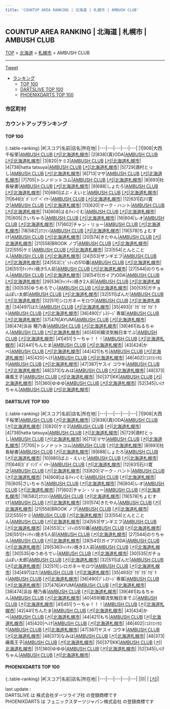 ```yaml
---
title: 'COUNTUP AREA RANKING | 北海道 | 札幌市 | AMBUSH CLUB'
---
```

## COUNTUP AREA RANKING | 北海道 | 札幌市 | AMBUSH CLUB

[TOP](/darts/rank/) > [北海道](/darts/rank/北海道/) > [札幌市](/darts/rank/北海道/札幌市/) > AMBUSH CLUB

___

<a href="https://twitter.com/share?ref_src=twsrc%5Etfw" data-text="COUNTUP AREA RANKING | 北海道札幌市AMBUSH CLUB" class="twitter-share-button" data-hashtags="DARTSLIVE,PHOENIXDARTS,darts,ダーツ" data-show-count="false">Tweet</a>

* [ランキング](#カウントアップランキング)
    * [TOP 100](#top-100)
    * [DARTSLIVE TOP 100](#dartslive-top-100)
    * [PHOENIXDARTS TOP 100](#phoenixdarts-top-100)

### 市区町村

<ul>

</ul>

### カウントアップランキング

#### TOP 100



{:.table-ranking}
|#|スコア|名前|店名|所在地|
|---|---|---|---|---|
|1|908|<span class="rank-name-dl">大西 千桜里</span>|<a href="/darts/rank/shops/def02d70a8606d8c774c926eb736cb5a.html">AMBUSH CLUB</a> <a href="https://search.dartslive.com/jp/shop/def02d70a8606d8c774c926eb736cb5a">[↗]</a>|<a href="/darts/rank/北海道/札幌市">北海道札幌市</a>|
|2|838|<span class="rank-name-dl">(真)ODA</span>|<a href="/darts/rank/shops/def02d70a8606d8c774c926eb736cb5a.html">AMBUSH CLUB</a> <a href="https://search.dartslive.com/jp/shop/def02d70a8606d8c774c926eb736cb5a">[↗]</a>|<a href="/darts/rank/北海道/札幌市">北海道札幌市</a>|
|3|820|<span class="rank-name-dl">ケミ2</span>|<a href="/darts/rank/shops/def02d70a8606d8c774c926eb736cb5a.html">AMBUSH CLUB</a> <a href="https://search.dartslive.com/jp/shop/def02d70a8606d8c774c926eb736cb5a">[↗]</a>|<a href="/darts/rank/北海道/札幌市">北海道札幌市</a>|
|4|738|<span class="rank-name-dl">hatta tatsuya</span>|<a href="/darts/rank/shops/def02d70a8606d8c774c926eb736cb5a.html">AMBUSH CLUB</a> <a href="https://search.dartslive.com/jp/shop/def02d70a8606d8c774c926eb736cb5a">[↗]</a>|<a href="/darts/rank/北海道/札幌市">北海道札幌市</a>|
|5|729|<span class="rank-name-dl">酒村とっし</span>|<a href="/darts/rank/shops/def02d70a8606d8c774c926eb736cb5a.html">AMBUSH CLUB</a> <a href="https://search.dartslive.com/jp/shop/def02d70a8606d8c774c926eb736cb5a">[↗]</a>|<a href="/darts/rank/北海道/札幌市">北海道札幌市</a>|
|6|713|<span class="rank-name-dl">マサ</span>|<a href="/darts/rank/shops/def02d70a8606d8c774c926eb736cb5a.html">AMBUSH CLUB</a> <a href="https://search.dartslive.com/jp/shop/def02d70a8606d8c774c926eb736cb5a">[↗]</a>|<a href="/darts/rank/北海道/札幌市">北海道札幌市</a>|
|7|705|<span class="rank-name-dl">トシノドットコム</span>|<a href="/darts/rank/shops/def02d70a8606d8c774c926eb736cb5a.html">AMBUSH CLUB</a> <a href="https://search.dartslive.com/jp/shop/def02d70a8606d8c774c926eb736cb5a">[↗]</a>|<a href="/darts/rank/北海道/札幌市">北海道札幌市</a>|
|8|693|<span class="rank-name-dl">社長秘書</span>|<a href="/darts/rank/shops/def02d70a8606d8c774c926eb736cb5a.html">AMBUSH CLUB</a> <a href="https://search.dartslive.com/jp/shop/def02d70a8606d8c774c926eb736cb5a">[↗]</a>|<a href="/darts/rank/北海道/札幌市">北海道札幌市</a>|
|9|688|<span class="rank-name-dl">しょたろ</span>|<a href="/darts/rank/shops/def02d70a8606d8c774c926eb736cb5a.html">AMBUSH CLUB</a> <a href="https://search.dartslive.com/jp/shop/def02d70a8606d8c774c926eb736cb5a">[↗]</a>|<a href="/darts/rank/北海道/札幌市">北海道札幌市</a>|
|10|680|<span class="rank-name-dl">ばぶ・えいと</span>|<a href="/darts/rank/shops/def02d70a8606d8c774c926eb736cb5a.html">AMBUSH CLUB</a> <a href="https://search.dartslive.com/jp/shop/def02d70a8606d8c774c926eb736cb5a">[↗]</a>|<a href="/darts/rank/北海道/札幌市">北海道札幌市</a>|
|11|646|<span class="rank-name-dl">ｶﾞﾎﾞﾘﾝｸﾞﾍﾞｲﾔｰ</span>|<a href="/darts/rank/shops/def02d70a8606d8c774c926eb736cb5a.html">AMBUSH CLUB</a> <a href="https://search.dartslive.com/jp/shop/def02d70a8606d8c774c926eb736cb5a">[↗]</a>|<a href="/darts/rank/北海道/札幌市">北海道札幌市</a>|
|12|631|<span class="rank-name-dl">石川寛之</span>|<a href="/darts/rank/shops/def02d70a8606d8c774c926eb736cb5a.html">AMBUSH CLUB</a> <a href="https://search.dartslive.com/jp/shop/def02d70a8606d8c774c926eb736cb5a">[↗]</a>|<a href="/darts/rank/北海道/札幌市">北海道札幌市</a>|
|13|620|<span class="rank-name-dl">マーク・ハント</span>|<a href="/darts/rank/shops/def02d70a8606d8c774c926eb736cb5a.html">AMBUSH CLUB</a> <a href="https://search.dartslive.com/jp/shop/def02d70a8606d8c774c926eb736cb5a">[↗]</a>|<a href="/darts/rank/北海道/札幌市">北海道札幌市</a>|
|14|608|<span class="rank-name-dl">はるﾁｬﾝぐむ</span>|<a href="/darts/rank/shops/def02d70a8606d8c774c926eb736cb5a.html">AMBUSH CLUB</a> <a href="https://search.dartslive.com/jp/shop/def02d70a8606d8c774c926eb736cb5a">[↗]</a>|<a href="/darts/rank/北海道/札幌市">北海道札幌市</a>|
|15|605|<span class="rank-name-dl">さいちゃろ</span>|<a href="/darts/rank/shops/def02d70a8606d8c774c926eb736cb5a.html">AMBUSH CLUB</a> <a href="https://search.dartslive.com/jp/shop/def02d70a8606d8c774c926eb736cb5a">[↗]</a>|<a href="/darts/rank/北海道/札幌市">北海道札幌市</a>|
|16|604|<span class="rank-name-dl">レオ</span>|<a href="/darts/rank/shops/def02d70a8606d8c774c926eb736cb5a.html">AMBUSH CLUB</a> <a href="https://search.dartslive.com/jp/shop/def02d70a8606d8c774c926eb736cb5a">[↗]</a>|<a href="/darts/rank/北海道/札幌市">北海道札幌市</a>|
|17|602|<span class="rank-name-dl">チャン・リョー</span>|<a href="/darts/rank/shops/def02d70a8606d8c774c926eb736cb5a.html">AMBUSH CLUB</a> <a href="https://search.dartslive.com/jp/shop/def02d70a8606d8c774c926eb736cb5a">[↗]</a>|<a href="/darts/rank/北海道/札幌市">北海道札幌市</a>|
|18|582|<span class="rank-name-dl">ﾕｳｺﾘﾝ</span>|<a href="/darts/rank/shops/def02d70a8606d8c774c926eb736cb5a.html">AMBUSH CLUB</a> <a href="https://search.dartslive.com/jp/shop/def02d70a8606d8c774c926eb736cb5a">[↗]</a>|<a href="/darts/rank/北海道/札幌市">北海道札幌市</a>|
|19|578|<span class="rank-name-dl">ちょむすけ</span>|<a href="/darts/rank/shops/def02d70a8606d8c774c926eb736cb5a.html">AMBUSH CLUB</a> <a href="https://search.dartslive.com/jp/shop/def02d70a8606d8c774c926eb736cb5a">[↗]</a>|<a href="/darts/rank/北海道/札幌市">北海道札幌市</a>|
|20|574|<span class="rank-name-dl">きたやん</span>|<a href="/darts/rank/shops/def02d70a8606d8c774c926eb736cb5a.html">AMBUSH CLUB</a> <a href="https://search.dartslive.com/jp/shop/def02d70a8606d8c774c926eb736cb5a">[↗]</a>|<a href="/darts/rank/北海道/札幌市">北海道札幌市</a>|
|21|558|<span class="rank-name-dl">BROOK ノブ</span>|<a href="/darts/rank/shops/def02d70a8606d8c774c926eb736cb5a.html">AMBUSH CLUB</a> <a href="https://search.dartslive.com/jp/shop/def02d70a8606d8c774c926eb736cb5a">[↗]</a>|<a href="/darts/rank/北海道/札幌市">北海道札幌市</a>|
|22|555|<span class="rank-name-dl">ケミ</span>|<a href="/darts/rank/shops/def02d70a8606d8c774c926eb736cb5a.html">AMBUSH CLUB</a> <a href="https://search.dartslive.com/jp/shop/def02d70a8606d8c774c926eb736cb5a">[↗]</a>|<a href="/darts/rank/北海道/札幌市">北海道札幌市</a>|
|23|554|<span class="rank-name-dl">とんとことん</span>|<a href="/darts/rank/shops/def02d70a8606d8c774c926eb736cb5a.html">AMBUSH CLUB</a> <a href="https://search.dartslive.com/jp/shop/def02d70a8606d8c774c926eb736cb5a">[↗]</a>|<a href="/darts/rank/北海道/札幌市">北海道札幌市</a>|
|24|553|<span class="rank-name-dl">ザンギエフ</span>|<a href="/darts/rank/shops/def02d70a8606d8c774c926eb736cb5a.html">AMBUSH CLUB</a> <a href="https://search.dartslive.com/jp/shop/def02d70a8606d8c774c926eb736cb5a">[↗]</a>|<a href="/darts/rank/北海道/札幌市">北海道札幌市</a>|
|24|553|<span class="rank-name-dl">ﾆﾋﾞｼﾃｨの510番</span>|<a href="/darts/rank/shops/def02d70a8606d8c774c926eb736cb5a.html">AMBUSH CLUB</a> <a href="https://search.dartslive.com/jp/shop/def02d70a8606d8c774c926eb736cb5a">[↗]</a>|<a href="/darts/rank/北海道/札幌市">北海道札幌市</a>|
|26|551|<span class="rank-name-dl">ﾁｬﾝﾁｬﾝ焼き5人前</span>|<a href="/darts/rank/shops/def02d70a8606d8c774c926eb736cb5a.html">AMBUSH CLUB</a> <a href="https://search.dartslive.com/jp/shop/def02d70a8606d8c774c926eb736cb5a">[↗]</a>|<a href="/darts/rank/北海道/札幌市">北海道札幌市</a>|
|27|544|<span class="rank-name-dl">のりちゃん</span>|<a href="/darts/rank/shops/def02d70a8606d8c774c926eb736cb5a.html">AMBUSH CLUB</a> <a href="https://search.dartslive.com/jp/shop/def02d70a8606d8c774c926eb736cb5a">[↗]</a>|<a href="/darts/rank/北海道/札幌市">北海道札幌市</a>|
|28|541|<span class="rank-name-dl">(ガイア)ODA</span>|<a href="/darts/rank/shops/def02d70a8606d8c774c926eb736cb5a.html">AMBUSH CLUB</a> <a href="https://search.dartslive.com/jp/shop/def02d70a8606d8c774c926eb736cb5a">[↗]</a>|<a href="/darts/rank/北海道/札幌市">北海道札幌市</a>|
|29|536|<span class="rank-name-dl">ﾁｬﾝﾁｬﾝ焼き2人前</span>|<a href="/darts/rank/shops/def02d70a8606d8c774c926eb736cb5a.html">AMBUSH CLUB</a> <a href="https://search.dartslive.com/jp/shop/def02d70a8606d8c774c926eb736cb5a">[↗]</a>|<a href="/darts/rank/北海道/札幌市">北海道札幌市</a>|
|30|535|<span class="rank-name-dl">ゆうめろでぃ</span>|<a href="/darts/rank/shops/def02d70a8606d8c774c926eb736cb5a.html">AMBUSH CLUB</a> <a href="https://search.dartslive.com/jp/shop/def02d70a8606d8c774c926eb736cb5a">[↗]</a>|<a href="/darts/rank/北海道/札幌市">北海道札幌市</a>|
|30|535|<span class="rank-name-dl">ガチョ山ぽい太郎</span>|<a href="/darts/rank/shops/def02d70a8606d8c774c926eb736cb5a.html">AMBUSH CLUB</a> <a href="https://search.dartslive.com/jp/shop/def02d70a8606d8c774c926eb736cb5a">[↗]</a>|<a href="/darts/rank/北海道/札幌市">北海道札幌市</a>|
|32|511|<span class="rank-name-dl">ぱんだ</span>|<a href="/darts/rank/shops/def02d70a8606d8c774c926eb736cb5a.html">AMBUSH CLUB</a> <a href="https://search.dartslive.com/jp/shop/def02d70a8606d8c774c926eb736cb5a">[↗]</a>|<a href="/darts/rank/北海道/札幌市">北海道札幌市</a>|
|32|511|<span class="rank-name-dl">シロガネ＝モロウ</span>|<a href="/darts/rank/shops/def02d70a8606d8c774c926eb736cb5a.html">AMBUSH CLUB</a> <a href="https://search.dartslive.com/jp/shop/def02d70a8606d8c774c926eb736cb5a">[↗]</a>|<a href="/darts/rank/北海道/札幌市">北海道札幌市</a>|
|34|497|<span class="rank-name-dl">はた</span>|<a href="/darts/rank/shops/def02d70a8606d8c774c926eb736cb5a.html">AMBUSH CLUB</a> <a href="https://search.dartslive.com/jp/shop/def02d70a8606d8c774c926eb736cb5a">[↗]</a>|<a href="/darts/rank/北海道/札幌市">北海道札幌市</a>|
|35|493|<span class="rank-name-dl">ｶﾞｸｶﾞｸｶﾞｸｶﾞｸﾄ</span>|<a href="/darts/rank/shops/def02d70a8606d8c774c926eb736cb5a.html">AMBUSH CLUB</a> <a href="https://search.dartslive.com/jp/shop/def02d70a8606d8c774c926eb736cb5a">[↗]</a>|<a href="/darts/rank/北海道/札幌市">北海道札幌市</a>|
|36|490|<span class="rank-name-dl">ﾌﾟﾚｽﾃｰｼﾞ専属</span>|<a href="/darts/rank/shops/def02d70a8606d8c774c926eb736cb5a.html">AMBUSH CLUB</a> <a href="https://search.dartslive.com/jp/shop/def02d70a8606d8c774c926eb736cb5a">[↗]</a>|<a href="/darts/rank/北海道/札幌市">北海道札幌市</a>|
|37|476|<span class="rank-name-dl">AYUMI</span>|<a href="/darts/rank/shops/def02d70a8606d8c774c926eb736cb5a.html">AMBUSH CLUB</a> <a href="https://search.dartslive.com/jp/shop/def02d70a8606d8c774c926eb736cb5a">[↗]</a>|<a href="/darts/rank/北海道/札幌市">北海道札幌市</a>|
|38|474|<span class="rank-name-dl">浜谷 穂乃香</span>|<a href="/darts/rank/shops/def02d70a8606d8c774c926eb736cb5a.html">AMBUSH CLUB</a> <a href="https://search.dartslive.com/jp/shop/def02d70a8606d8c774c926eb736cb5a">[↗]</a>|<a href="/darts/rank/北海道/札幌市">北海道札幌市</a>|
|39|461|<span class="rank-name-dl">ねるちゃん</span>|<a href="/darts/rank/shops/def02d70a8606d8c774c926eb736cb5a.html">AMBUSH CLUB</a> <a href="https://search.dartslive.com/jp/shop/def02d70a8606d8c774c926eb736cb5a">[↗]</a>|<a href="/darts/rank/北海道/札幌市">北海道札幌市</a>|
|40|459|<span class="rank-name-dl">韓流気触日本でぶ</span>|<a href="/darts/rank/shops/def02d70a8606d8c774c926eb736cb5a.html">AMBUSH CLUB</a> <a href="https://search.dartslive.com/jp/shop/def02d70a8606d8c774c926eb736cb5a">[↗]</a>|<a href="/darts/rank/北海道/札幌市">北海道札幌市</a>|
|41|451|<span class="rank-name-dl">うーちゃ！！！</span>|<a href="/darts/rank/shops/def02d70a8606d8c774c926eb736cb5a.html">AMBUSH CLUB</a> <a href="https://search.dartslive.com/jp/shop/def02d70a8606d8c774c926eb736cb5a">[↗]</a>|<a href="/darts/rank/北海道/札幌市">北海道札幌市</a>|
|42|441|<span class="rank-name-dl">ちんたま</span>|<a href="/darts/rank/shops/def02d70a8606d8c774c926eb736cb5a.html">AMBUSH CLUB</a> <a href="https://search.dartslive.com/jp/shop/def02d70a8606d8c774c926eb736cb5a">[↗]</a>|<a href="/darts/rank/北海道/札幌市">北海道札幌市</a>|
|43|424|<span class="rank-name-dl">かべ</span>|<a href="/darts/rank/shops/def02d70a8606d8c774c926eb736cb5a.html">AMBUSH CLUB</a> <a href="https://search.dartslive.com/jp/shop/def02d70a8606d8c774c926eb736cb5a">[↗]</a>|<a href="/darts/rank/北海道/札幌市">北海道札幌市</a>|
|44|421|<span class="rank-name-dl">もち</span>|<a href="/darts/rank/shops/def02d70a8606d8c774c926eb736cb5a.html">AMBUSH CLUB</a> <a href="https://search.dartslive.com/jp/shop/def02d70a8606d8c774c926eb736cb5a">[↗]</a>|<a href="/darts/rank/北海道/札幌市">北海道札幌市</a>|
|45|420|<span class="rank-name-dl">へけ</span>|<a href="/darts/rank/shops/def02d70a8606d8c774c926eb736cb5a.html">AMBUSH CLUB</a> <a href="https://search.dartslive.com/jp/shop/def02d70a8606d8c774c926eb736cb5a">[↗]</a>|<a href="/darts/rank/北海道/札幌市">北海道札幌市</a>|
|46|402|<span class="rank-name-dl">ﾐｺｽﾘｴｲﾀﾛｳ</span>|<a href="/darts/rank/shops/def02d70a8606d8c774c926eb736cb5a.html">AMBUSH CLUB</a> <a href="https://search.dartslive.com/jp/shop/def02d70a8606d8c774c926eb736cb5a">[↗]</a>|<a href="/darts/rank/北海道/札幌市">北海道札幌市</a>|
|47|387|<span class="rank-name-dl">ヤスイ コウキ</span>|<a href="/darts/rank/shops/def02d70a8606d8c774c926eb736cb5a.html">AMBUSH CLUB</a> <a href="https://search.dartslive.com/jp/shop/def02d70a8606d8c774c926eb736cb5a">[↗]</a>|<a href="/darts/rank/北海道/札幌市">北海道札幌市</a>|
|48|373|<span class="rank-name-dl">なみほ</span>|<a href="/darts/rank/shops/def02d70a8606d8c774c926eb736cb5a.html">AMBUSH CLUB</a> <a href="https://search.dartslive.com/jp/shop/def02d70a8606d8c774c926eb736cb5a">[↗]</a>|<a href="/darts/rank/北海道/札幌市">北海道札幌市</a>|
|48|373|<span class="rank-name-dl">痛風王子</span>|<a href="/darts/rank/shops/def02d70a8606d8c774c926eb736cb5a.html">AMBUSH CLUB</a> <a href="https://search.dartslive.com/jp/shop/def02d70a8606d8c774c926eb736cb5a">[↗]</a>|<a href="/darts/rank/北海道/札幌市">北海道札幌市</a>|
|50|371|<span class="rank-name-dl">KK</span>|<a href="/darts/rank/shops/def02d70a8606d8c774c926eb736cb5a.html">AMBUSH CLUB</a> <a href="https://search.dartslive.com/jp/shop/def02d70a8606d8c774c926eb736cb5a">[↗]</a>|<a href="/darts/rank/北海道/札幌市">北海道札幌市</a>|
|51|360|<span class="rank-name-dl">ゆゆゆ</span>|<a href="/darts/rank/shops/def02d70a8606d8c774c926eb736cb5a.html">AMBUSH CLUB</a> <a href="https://search.dartslive.com/jp/shop/def02d70a8606d8c774c926eb736cb5a">[↗]</a>|<a href="/darts/rank/北海道/札幌市">北海道札幌市</a>|
|52|345|<span class="rank-name-dl">いけちゃん</span>|<a href="/darts/rank/shops/def02d70a8606d8c774c926eb736cb5a.html">AMBUSH CLUB</a> <a href="https://search.dartslive.com/jp/shop/def02d70a8606d8c774c926eb736cb5a">[↗]</a>|<a href="/darts/rank/北海道/札幌市">北海道札幌市</a>|


#### DARTSLIVE TOP 100



{:.table-ranking}
|#|スコア|名前|店名|所在地|
|---|---|---|---|---|
|1|908|<span class="rank-name-dl">大西 千桜里</span>|<a href="/darts/rank/shops/def02d70a8606d8c774c926eb736cb5a.html">AMBUSH CLUB</a> <a href="https://search.dartslive.com/jp/shop/def02d70a8606d8c774c926eb736cb5a">[↗]</a>|<a href="/darts/rank/北海道/札幌市">北海道札幌市</a>|
|2|838|<span class="rank-name-dl">(真)ODA</span>|<a href="/darts/rank/shops/def02d70a8606d8c774c926eb736cb5a.html">AMBUSH CLUB</a> <a href="https://search.dartslive.com/jp/shop/def02d70a8606d8c774c926eb736cb5a">[↗]</a>|<a href="/darts/rank/北海道/札幌市">北海道札幌市</a>|
|3|820|<span class="rank-name-dl">ケミ2</span>|<a href="/darts/rank/shops/def02d70a8606d8c774c926eb736cb5a.html">AMBUSH CLUB</a> <a href="https://search.dartslive.com/jp/shop/def02d70a8606d8c774c926eb736cb5a">[↗]</a>|<a href="/darts/rank/北海道/札幌市">北海道札幌市</a>|
|4|738|<span class="rank-name-dl">hatta tatsuya</span>|<a href="/darts/rank/shops/def02d70a8606d8c774c926eb736cb5a.html">AMBUSH CLUB</a> <a href="https://search.dartslive.com/jp/shop/def02d70a8606d8c774c926eb736cb5a">[↗]</a>|<a href="/darts/rank/北海道/札幌市">北海道札幌市</a>|
|5|729|<span class="rank-name-dl">酒村とっし</span>|<a href="/darts/rank/shops/def02d70a8606d8c774c926eb736cb5a.html">AMBUSH CLUB</a> <a href="https://search.dartslive.com/jp/shop/def02d70a8606d8c774c926eb736cb5a">[↗]</a>|<a href="/darts/rank/北海道/札幌市">北海道札幌市</a>|
|6|713|<span class="rank-name-dl">マサ</span>|<a href="/darts/rank/shops/def02d70a8606d8c774c926eb736cb5a.html">AMBUSH CLUB</a> <a href="https://search.dartslive.com/jp/shop/def02d70a8606d8c774c926eb736cb5a">[↗]</a>|<a href="/darts/rank/北海道/札幌市">北海道札幌市</a>|
|7|705|<span class="rank-name-dl">トシノドットコム</span>|<a href="/darts/rank/shops/def02d70a8606d8c774c926eb736cb5a.html">AMBUSH CLUB</a> <a href="https://search.dartslive.com/jp/shop/def02d70a8606d8c774c926eb736cb5a">[↗]</a>|<a href="/darts/rank/北海道/札幌市">北海道札幌市</a>|
|8|693|<span class="rank-name-dl">社長秘書</span>|<a href="/darts/rank/shops/def02d70a8606d8c774c926eb736cb5a.html">AMBUSH CLUB</a> <a href="https://search.dartslive.com/jp/shop/def02d70a8606d8c774c926eb736cb5a">[↗]</a>|<a href="/darts/rank/北海道/札幌市">北海道札幌市</a>|
|9|688|<span class="rank-name-dl">しょたろ</span>|<a href="/darts/rank/shops/def02d70a8606d8c774c926eb736cb5a.html">AMBUSH CLUB</a> <a href="https://search.dartslive.com/jp/shop/def02d70a8606d8c774c926eb736cb5a">[↗]</a>|<a href="/darts/rank/北海道/札幌市">北海道札幌市</a>|
|10|680|<span class="rank-name-dl">ばぶ・えいと</span>|<a href="/darts/rank/shops/def02d70a8606d8c774c926eb736cb5a.html">AMBUSH CLUB</a> <a href="https://search.dartslive.com/jp/shop/def02d70a8606d8c774c926eb736cb5a">[↗]</a>|<a href="/darts/rank/北海道/札幌市">北海道札幌市</a>|
|11|646|<span class="rank-name-dl">ｶﾞﾎﾞﾘﾝｸﾞﾍﾞｲﾔｰ</span>|<a href="/darts/rank/shops/def02d70a8606d8c774c926eb736cb5a.html">AMBUSH CLUB</a> <a href="https://search.dartslive.com/jp/shop/def02d70a8606d8c774c926eb736cb5a">[↗]</a>|<a href="/darts/rank/北海道/札幌市">北海道札幌市</a>|
|12|631|<span class="rank-name-dl">石川寛之</span>|<a href="/darts/rank/shops/def02d70a8606d8c774c926eb736cb5a.html">AMBUSH CLUB</a> <a href="https://search.dartslive.com/jp/shop/def02d70a8606d8c774c926eb736cb5a">[↗]</a>|<a href="/darts/rank/北海道/札幌市">北海道札幌市</a>|
|13|620|<span class="rank-name-dl">マーク・ハント</span>|<a href="/darts/rank/shops/def02d70a8606d8c774c926eb736cb5a.html">AMBUSH CLUB</a> <a href="https://search.dartslive.com/jp/shop/def02d70a8606d8c774c926eb736cb5a">[↗]</a>|<a href="/darts/rank/北海道/札幌市">北海道札幌市</a>|
|14|608|<span class="rank-name-dl">はるﾁｬﾝぐむ</span>|<a href="/darts/rank/shops/def02d70a8606d8c774c926eb736cb5a.html">AMBUSH CLUB</a> <a href="https://search.dartslive.com/jp/shop/def02d70a8606d8c774c926eb736cb5a">[↗]</a>|<a href="/darts/rank/北海道/札幌市">北海道札幌市</a>|
|15|605|<span class="rank-name-dl">さいちゃろ</span>|<a href="/darts/rank/shops/def02d70a8606d8c774c926eb736cb5a.html">AMBUSH CLUB</a> <a href="https://search.dartslive.com/jp/shop/def02d70a8606d8c774c926eb736cb5a">[↗]</a>|<a href="/darts/rank/北海道/札幌市">北海道札幌市</a>|
|16|604|<span class="rank-name-dl">レオ</span>|<a href="/darts/rank/shops/def02d70a8606d8c774c926eb736cb5a.html">AMBUSH CLUB</a> <a href="https://search.dartslive.com/jp/shop/def02d70a8606d8c774c926eb736cb5a">[↗]</a>|<a href="/darts/rank/北海道/札幌市">北海道札幌市</a>|
|17|602|<span class="rank-name-dl">チャン・リョー</span>|<a href="/darts/rank/shops/def02d70a8606d8c774c926eb736cb5a.html">AMBUSH CLUB</a> <a href="https://search.dartslive.com/jp/shop/def02d70a8606d8c774c926eb736cb5a">[↗]</a>|<a href="/darts/rank/北海道/札幌市">北海道札幌市</a>|
|18|582|<span class="rank-name-dl">ﾕｳｺﾘﾝ</span>|<a href="/darts/rank/shops/def02d70a8606d8c774c926eb736cb5a.html">AMBUSH CLUB</a> <a href="https://search.dartslive.com/jp/shop/def02d70a8606d8c774c926eb736cb5a">[↗]</a>|<a href="/darts/rank/北海道/札幌市">北海道札幌市</a>|
|19|578|<span class="rank-name-dl">ちょむすけ</span>|<a href="/darts/rank/shops/def02d70a8606d8c774c926eb736cb5a.html">AMBUSH CLUB</a> <a href="https://search.dartslive.com/jp/shop/def02d70a8606d8c774c926eb736cb5a">[↗]</a>|<a href="/darts/rank/北海道/札幌市">北海道札幌市</a>|
|20|574|<span class="rank-name-dl">きたやん</span>|<a href="/darts/rank/shops/def02d70a8606d8c774c926eb736cb5a.html">AMBUSH CLUB</a> <a href="https://search.dartslive.com/jp/shop/def02d70a8606d8c774c926eb736cb5a">[↗]</a>|<a href="/darts/rank/北海道/札幌市">北海道札幌市</a>|
|21|558|<span class="rank-name-dl">BROOK ノブ</span>|<a href="/darts/rank/shops/def02d70a8606d8c774c926eb736cb5a.html">AMBUSH CLUB</a> <a href="https://search.dartslive.com/jp/shop/def02d70a8606d8c774c926eb736cb5a">[↗]</a>|<a href="/darts/rank/北海道/札幌市">北海道札幌市</a>|
|22|555|<span class="rank-name-dl">ケミ</span>|<a href="/darts/rank/shops/def02d70a8606d8c774c926eb736cb5a.html">AMBUSH CLUB</a> <a href="https://search.dartslive.com/jp/shop/def02d70a8606d8c774c926eb736cb5a">[↗]</a>|<a href="/darts/rank/北海道/札幌市">北海道札幌市</a>|
|23|554|<span class="rank-name-dl">とんとことん</span>|<a href="/darts/rank/shops/def02d70a8606d8c774c926eb736cb5a.html">AMBUSH CLUB</a> <a href="https://search.dartslive.com/jp/shop/def02d70a8606d8c774c926eb736cb5a">[↗]</a>|<a href="/darts/rank/北海道/札幌市">北海道札幌市</a>|
|24|553|<span class="rank-name-dl">ザンギエフ</span>|<a href="/darts/rank/shops/def02d70a8606d8c774c926eb736cb5a.html">AMBUSH CLUB</a> <a href="https://search.dartslive.com/jp/shop/def02d70a8606d8c774c926eb736cb5a">[↗]</a>|<a href="/darts/rank/北海道/札幌市">北海道札幌市</a>|
|24|553|<span class="rank-name-dl">ﾆﾋﾞｼﾃｨの510番</span>|<a href="/darts/rank/shops/def02d70a8606d8c774c926eb736cb5a.html">AMBUSH CLUB</a> <a href="https://search.dartslive.com/jp/shop/def02d70a8606d8c774c926eb736cb5a">[↗]</a>|<a href="/darts/rank/北海道/札幌市">北海道札幌市</a>|
|26|551|<span class="rank-name-dl">ﾁｬﾝﾁｬﾝ焼き5人前</span>|<a href="/darts/rank/shops/def02d70a8606d8c774c926eb736cb5a.html">AMBUSH CLUB</a> <a href="https://search.dartslive.com/jp/shop/def02d70a8606d8c774c926eb736cb5a">[↗]</a>|<a href="/darts/rank/北海道/札幌市">北海道札幌市</a>|
|27|544|<span class="rank-name-dl">のりちゃん</span>|<a href="/darts/rank/shops/def02d70a8606d8c774c926eb736cb5a.html">AMBUSH CLUB</a> <a href="https://search.dartslive.com/jp/shop/def02d70a8606d8c774c926eb736cb5a">[↗]</a>|<a href="/darts/rank/北海道/札幌市">北海道札幌市</a>|
|28|541|<span class="rank-name-dl">(ガイア)ODA</span>|<a href="/darts/rank/shops/def02d70a8606d8c774c926eb736cb5a.html">AMBUSH CLUB</a> <a href="https://search.dartslive.com/jp/shop/def02d70a8606d8c774c926eb736cb5a">[↗]</a>|<a href="/darts/rank/北海道/札幌市">北海道札幌市</a>|
|29|536|<span class="rank-name-dl">ﾁｬﾝﾁｬﾝ焼き2人前</span>|<a href="/darts/rank/shops/def02d70a8606d8c774c926eb736cb5a.html">AMBUSH CLUB</a> <a href="https://search.dartslive.com/jp/shop/def02d70a8606d8c774c926eb736cb5a">[↗]</a>|<a href="/darts/rank/北海道/札幌市">北海道札幌市</a>|
|30|535|<span class="rank-name-dl">ゆうめろでぃ</span>|<a href="/darts/rank/shops/def02d70a8606d8c774c926eb736cb5a.html">AMBUSH CLUB</a> <a href="https://search.dartslive.com/jp/shop/def02d70a8606d8c774c926eb736cb5a">[↗]</a>|<a href="/darts/rank/北海道/札幌市">北海道札幌市</a>|
|30|535|<span class="rank-name-dl">ガチョ山ぽい太郎</span>|<a href="/darts/rank/shops/def02d70a8606d8c774c926eb736cb5a.html">AMBUSH CLUB</a> <a href="https://search.dartslive.com/jp/shop/def02d70a8606d8c774c926eb736cb5a">[↗]</a>|<a href="/darts/rank/北海道/札幌市">北海道札幌市</a>|
|32|511|<span class="rank-name-dl">ぱんだ</span>|<a href="/darts/rank/shops/def02d70a8606d8c774c926eb736cb5a.html">AMBUSH CLUB</a> <a href="https://search.dartslive.com/jp/shop/def02d70a8606d8c774c926eb736cb5a">[↗]</a>|<a href="/darts/rank/北海道/札幌市">北海道札幌市</a>|
|32|511|<span class="rank-name-dl">シロガネ＝モロウ</span>|<a href="/darts/rank/shops/def02d70a8606d8c774c926eb736cb5a.html">AMBUSH CLUB</a> <a href="https://search.dartslive.com/jp/shop/def02d70a8606d8c774c926eb736cb5a">[↗]</a>|<a href="/darts/rank/北海道/札幌市">北海道札幌市</a>|
|34|497|<span class="rank-name-dl">はた</span>|<a href="/darts/rank/shops/def02d70a8606d8c774c926eb736cb5a.html">AMBUSH CLUB</a> <a href="https://search.dartslive.com/jp/shop/def02d70a8606d8c774c926eb736cb5a">[↗]</a>|<a href="/darts/rank/北海道/札幌市">北海道札幌市</a>|
|35|493|<span class="rank-name-dl">ｶﾞｸｶﾞｸｶﾞｸｶﾞｸﾄ</span>|<a href="/darts/rank/shops/def02d70a8606d8c774c926eb736cb5a.html">AMBUSH CLUB</a> <a href="https://search.dartslive.com/jp/shop/def02d70a8606d8c774c926eb736cb5a">[↗]</a>|<a href="/darts/rank/北海道/札幌市">北海道札幌市</a>|
|36|490|<span class="rank-name-dl">ﾌﾟﾚｽﾃｰｼﾞ専属</span>|<a href="/darts/rank/shops/def02d70a8606d8c774c926eb736cb5a.html">AMBUSH CLUB</a> <a href="https://search.dartslive.com/jp/shop/def02d70a8606d8c774c926eb736cb5a">[↗]</a>|<a href="/darts/rank/北海道/札幌市">北海道札幌市</a>|
|37|476|<span class="rank-name-dl">AYUMI</span>|<a href="/darts/rank/shops/def02d70a8606d8c774c926eb736cb5a.html">AMBUSH CLUB</a> <a href="https://search.dartslive.com/jp/shop/def02d70a8606d8c774c926eb736cb5a">[↗]</a>|<a href="/darts/rank/北海道/札幌市">北海道札幌市</a>|
|38|474|<span class="rank-name-dl">浜谷 穂乃香</span>|<a href="/darts/rank/shops/def02d70a8606d8c774c926eb736cb5a.html">AMBUSH CLUB</a> <a href="https://search.dartslive.com/jp/shop/def02d70a8606d8c774c926eb736cb5a">[↗]</a>|<a href="/darts/rank/北海道/札幌市">北海道札幌市</a>|
|39|461|<span class="rank-name-dl">ねるちゃん</span>|<a href="/darts/rank/shops/def02d70a8606d8c774c926eb736cb5a.html">AMBUSH CLUB</a> <a href="https://search.dartslive.com/jp/shop/def02d70a8606d8c774c926eb736cb5a">[↗]</a>|<a href="/darts/rank/北海道/札幌市">北海道札幌市</a>|
|40|459|<span class="rank-name-dl">韓流気触日本でぶ</span>|<a href="/darts/rank/shops/def02d70a8606d8c774c926eb736cb5a.html">AMBUSH CLUB</a> <a href="https://search.dartslive.com/jp/shop/def02d70a8606d8c774c926eb736cb5a">[↗]</a>|<a href="/darts/rank/北海道/札幌市">北海道札幌市</a>|
|41|451|<span class="rank-name-dl">うーちゃ！！！</span>|<a href="/darts/rank/shops/def02d70a8606d8c774c926eb736cb5a.html">AMBUSH CLUB</a> <a href="https://search.dartslive.com/jp/shop/def02d70a8606d8c774c926eb736cb5a">[↗]</a>|<a href="/darts/rank/北海道/札幌市">北海道札幌市</a>|
|42|441|<span class="rank-name-dl">ちんたま</span>|<a href="/darts/rank/shops/def02d70a8606d8c774c926eb736cb5a.html">AMBUSH CLUB</a> <a href="https://search.dartslive.com/jp/shop/def02d70a8606d8c774c926eb736cb5a">[↗]</a>|<a href="/darts/rank/北海道/札幌市">北海道札幌市</a>|
|43|424|<span class="rank-name-dl">かべ</span>|<a href="/darts/rank/shops/def02d70a8606d8c774c926eb736cb5a.html">AMBUSH CLUB</a> <a href="https://search.dartslive.com/jp/shop/def02d70a8606d8c774c926eb736cb5a">[↗]</a>|<a href="/darts/rank/北海道/札幌市">北海道札幌市</a>|
|44|421|<span class="rank-name-dl">もち</span>|<a href="/darts/rank/shops/def02d70a8606d8c774c926eb736cb5a.html">AMBUSH CLUB</a> <a href="https://search.dartslive.com/jp/shop/def02d70a8606d8c774c926eb736cb5a">[↗]</a>|<a href="/darts/rank/北海道/札幌市">北海道札幌市</a>|
|45|420|<span class="rank-name-dl">へけ</span>|<a href="/darts/rank/shops/def02d70a8606d8c774c926eb736cb5a.html">AMBUSH CLUB</a> <a href="https://search.dartslive.com/jp/shop/def02d70a8606d8c774c926eb736cb5a">[↗]</a>|<a href="/darts/rank/北海道/札幌市">北海道札幌市</a>|
|46|402|<span class="rank-name-dl">ﾐｺｽﾘｴｲﾀﾛｳ</span>|<a href="/darts/rank/shops/def02d70a8606d8c774c926eb736cb5a.html">AMBUSH CLUB</a> <a href="https://search.dartslive.com/jp/shop/def02d70a8606d8c774c926eb736cb5a">[↗]</a>|<a href="/darts/rank/北海道/札幌市">北海道札幌市</a>|
|47|387|<span class="rank-name-dl">ヤスイ コウキ</span>|<a href="/darts/rank/shops/def02d70a8606d8c774c926eb736cb5a.html">AMBUSH CLUB</a> <a href="https://search.dartslive.com/jp/shop/def02d70a8606d8c774c926eb736cb5a">[↗]</a>|<a href="/darts/rank/北海道/札幌市">北海道札幌市</a>|
|48|373|<span class="rank-name-dl">なみほ</span>|<a href="/darts/rank/shops/def02d70a8606d8c774c926eb736cb5a.html">AMBUSH CLUB</a> <a href="https://search.dartslive.com/jp/shop/def02d70a8606d8c774c926eb736cb5a">[↗]</a>|<a href="/darts/rank/北海道/札幌市">北海道札幌市</a>|
|48|373|<span class="rank-name-dl">痛風王子</span>|<a href="/darts/rank/shops/def02d70a8606d8c774c926eb736cb5a.html">AMBUSH CLUB</a> <a href="https://search.dartslive.com/jp/shop/def02d70a8606d8c774c926eb736cb5a">[↗]</a>|<a href="/darts/rank/北海道/札幌市">北海道札幌市</a>|
|50|371|<span class="rank-name-dl">KK</span>|<a href="/darts/rank/shops/def02d70a8606d8c774c926eb736cb5a.html">AMBUSH CLUB</a> <a href="https://search.dartslive.com/jp/shop/def02d70a8606d8c774c926eb736cb5a">[↗]</a>|<a href="/darts/rank/北海道/札幌市">北海道札幌市</a>|
|51|360|<span class="rank-name-dl">ゆゆゆ</span>|<a href="/darts/rank/shops/def02d70a8606d8c774c926eb736cb5a.html">AMBUSH CLUB</a> <a href="https://search.dartslive.com/jp/shop/def02d70a8606d8c774c926eb736cb5a">[↗]</a>|<a href="/darts/rank/北海道/札幌市">北海道札幌市</a>|
|52|345|<span class="rank-name-dl">いけちゃん</span>|<a href="/darts/rank/shops/def02d70a8606d8c774c926eb736cb5a.html">AMBUSH CLUB</a> <a href="https://search.dartslive.com/jp/shop/def02d70a8606d8c774c926eb736cb5a">[↗]</a>|<a href="/darts/rank/北海道/札幌市">北海道札幌市</a>|


#### PHOENIXDARTS TOP 100



{:.table-ranking}
|#|スコア|名前|店名|所在地|
|---|---|---|---|---|
||0|<span class="rank-name-dl"> </span>|<a href="/darts/rank/shops/.html"></a> <a href="">[↗]</a>|<a href="/darts/rank//"></a>|


<div class="footer border-top border-gray-light mt-5 pt-3 text-right text-gray">
    last update : <span style="font-weight: italic" id="foot_last_modified"></span><br />
    DARTSLIVE は 株式会社ダーツライブ社 の登録商標です<br />
    PHOENIXDARTS は フェニックスダーツジャパン株式会社 の登録商標です<br />
</div>

<script src="https://cdnjs.cloudflare.com/ajax/libs/jquery.tablesorter/2.31.3/js/jquery.tablesorter.min.js" integrity="sha512-qzgd5cYSZcosqpzpn7zF2ZId8f/8CHmFKZ8j7mU4OUXTNRd5g+ZHBPsgKEwoqxCtdQvExE5LprwwPAgoicguNg==" crossorigin="anonymous" referrerpolicy="no-referrer"></script>
<link rel="stylesheet" href="https://cdnjs.cloudflare.com/ajax/libs/jquery.tablesorter/2.31.3/css/theme.default.min.css" integrity="sha512-wghhOJkjQX0Lh3NSWvNKeZ0ZpNn+SPVXX1Qyc9OCaogADktxrBiBdKGDoqVUOyhStvMBmJQ8ZdMHiR3wuEq8+w==" crossorigin="anonymous" referrerpolicy="no-referrer" />
<script>
$(function() {
    $(".table-ranking").tablesorter({sortList:[[0, 0]]});
    $("#foot_last_modified").text(formatDate(new Date(document.lastModified), 'yyyy-MM-dd HH:mm:ss'));
});
</script>

<script async src="https://platform.twitter.com/widgets.js" charset="utf-8"></script>